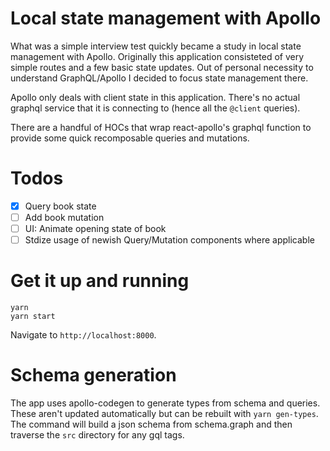 # Local state management with Apollo

What was a simple interview test quickly became a study in local state management with Apollo. Originally this application consisteted of very simple routes and a few basic state updates. Out of personal necessity to  understand GraphQL/Apollo I decided to focus state management there.

Apollo only deals with client state in this application. There's no actual graphql service that it is connecting to (hence all the `@client` queries). 

There are a handful of HOCs that wrap react-apollo's graphql function to provide some quick recomposable queries and mutations.

# Todos
- [x] Query book state
- [ ] Add book mutation
- [ ] UI: Animate opening state of book
- [ ] Stdize usage of newish Query/Mutation components where applicable

# Get it up and running
```
yarn
yarn start
```

Navigate to `http://localhost:8000`.

# Schema generation

The app uses apollo-codegen to generate types from schema and queries. These aren't updated automatically but can be rebuilt with `yarn gen-types`. The command will build a json schema from schema.graph and then traverse the `src` directory for any gql tags.
